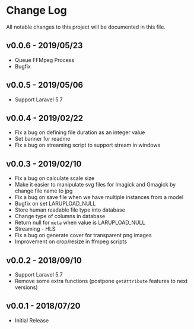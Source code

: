 # Change Log

All notable changes to this project will be documented in this file.

## v0.0.6 - 2019/05/23
- Queue FFMpeg Process
- Bugfix

## v0.0.5 - 2019/05/06
- Support Laravel 5.7

## v0.0.4 - 2019/02/22
- Fix a bug on defining file duration as an integer value
- Set banner for readme
- Fix a bug on streaming script to support stream in windows 

## v0.0.3 - 2019/02/10
- Fix a bug on calculate scale size
- Make it easier to manipulate svg files for Imagick and Gmagick by change file name to jpg
- Fix a bug on save file when we have multiple instances from a model
- Bugfix on set LARUPLOAD_NULL
- Store human readable file type into database
- Change type of columns in database
- Return null for `meta` when value is LARUPLOAD_NULL
- Streaming - HLS
- Fix a bug on generate cover for transparent png images
- Improvement on crop/resize in ffmpeg scripts

## v0.0.2 - 2018/09/10
- Support Laravel 5.7
- Remove some extra functions (postpone `getAttribute` features to next versions) 

## v0.0.1 - 2018/07/20
- Initial Release
